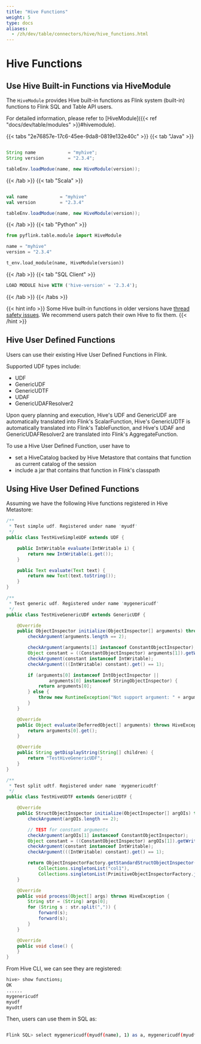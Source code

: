 ```yaml
---
title: "Hive Functions"
weight: 5
type: docs
aliases:
  - /zh/dev/table/connectors/hive/hive_functions.html
---
```

<!--
Licensed to the Apache Software Foundation (ASF) under one
or more contributor license agreements.  See the NOTICE file
distributed with this work for additional information
regarding copyright ownership.  The ASF licenses this file
to you under the Apache License, Version 2.0 (the
"License"); you may not use this file except in compliance
with the License.  You may obtain a copy of the License at

  http://www.apache.org/licenses/LICENSE-2.0

Unless required by applicable law or agreed to in writing,
software distributed under the License is distributed on an
"AS IS" BASIS, WITHOUT WARRANTIES OR CONDITIONS OF ANY
KIND, either express or implied.  See the License for the
specific language governing permissions and limitations
under the License.
-->

# Hive Functions

## Use Hive Built-in Functions via HiveModule

The `HiveModule` provides Hive built-in functions as Flink system (built-in) functions to Flink SQL and Table API users.

For detailed information, please refer to [HiveModule]({{< ref "docs/dev/table/modules" >}}#hivemodule).

{{< tabs "2e76857e-17c6-45ee-9da8-0819e132e40c" >}}
{{< tab "Java" >}}
```java

String name            = "myhive";
String version         = "2.3.4";

tableEnv.loadModue(name, new HiveModule(version));
```
{{< /tab >}}
{{< tab "Scala" >}}
```scala

val name            = "myhive"
val version         = "2.3.4"

tableEnv.loadModue(name, new HiveModule(version));
```
{{< /tab >}}
{{< tab "Python" >}}
```Python
from pyflink.table.module import HiveModule

name = "myhive"
version = "2.3.4"

t_env.load_module(name, HiveModule(version))
```
{{< /tab >}}
{{< tab "SQL Client" >}}
```sql
LOAD MODULE hive WITH ('hive-version' = '2.3.4');
```
{{< /tab >}}
{{< /tabs >}}

{{< hint info >}}
Some Hive built-in functions in older versions have [thread safety issues](https://issues.apache.org/jira/browse/HIVE-16183).
We recommend users patch their own Hive to fix them.
{{< /hint >}}

## Hive User Defined Functions

Users can use their existing Hive User Defined Functions in Flink.

Supported UDF types include:

- UDF
- GenericUDF
- GenericUDTF
- UDAF
- GenericUDAFResolver2

Upon query planning and execution, Hive's UDF and GenericUDF are automatically translated into Flink's ScalarFunction,
Hive's GenericUDTF is automatically translated into Flink's TableFunction,
and Hive's UDAF and GenericUDAFResolver2 are translated into Flink's AggregateFunction.

To use a Hive User Defined Function, user have to

- set a HiveCatalog backed by Hive Metastore that contains that function as current catalog of the session
- include a jar that contains that function in Flink's classpath

## Using Hive User Defined Functions

Assuming we have the following Hive functions registered in Hive Metastore:


```java
/**
 * Test simple udf. Registered under name 'myudf'
 */
public class TestHiveSimpleUDF extends UDF {

	public IntWritable evaluate(IntWritable i) {
		return new IntWritable(i.get());
	}

	public Text evaluate(Text text) {
		return new Text(text.toString());
	}
}

/**
 * Test generic udf. Registered under name 'mygenericudf'
 */
public class TestHiveGenericUDF extends GenericUDF {

	@Override
	public ObjectInspector initialize(ObjectInspector[] arguments) throws UDFArgumentException {
		checkArgument(arguments.length == 2);

		checkArgument(arguments[1] instanceof ConstantObjectInspector);
		Object constant = ((ConstantObjectInspector) arguments[1]).getWritableConstantValue();
		checkArgument(constant instanceof IntWritable);
		checkArgument(((IntWritable) constant).get() == 1);

		if (arguments[0] instanceof IntObjectInspector ||
				arguments[0] instanceof StringObjectInspector) {
			return arguments[0];
		} else {
			throw new RuntimeException("Not support argument: " + arguments[0]);
		}
	}

	@Override
	public Object evaluate(DeferredObject[] arguments) throws HiveException {
		return arguments[0].get();
	}

	@Override
	public String getDisplayString(String[] children) {
		return "TestHiveGenericUDF";
	}
}

/**
 * Test split udtf. Registered under name 'mygenericudtf'
 */
public class TestHiveUDTF extends GenericUDTF {

	@Override
	public StructObjectInspector initialize(ObjectInspector[] argOIs) throws UDFArgumentException {
		checkArgument(argOIs.length == 2);

		// TEST for constant arguments
		checkArgument(argOIs[1] instanceof ConstantObjectInspector);
		Object constant = ((ConstantObjectInspector) argOIs[1]).getWritableConstantValue();
		checkArgument(constant instanceof IntWritable);
		checkArgument(((IntWritable) constant).get() == 1);

		return ObjectInspectorFactory.getStandardStructObjectInspector(
			Collections.singletonList("col1"),
			Collections.singletonList(PrimitiveObjectInspectorFactory.javaStringObjectInspector));
	}

	@Override
	public void process(Object[] args) throws HiveException {
		String str = (String) args[0];
		for (String s : str.split(",")) {
			forward(s);
			forward(s);
		}
	}

	@Override
	public void close() {
	}
}

```

From Hive CLI, we can see they are registered:

```bash
hive> show functions;
OK
......
mygenericudf
myudf
myudtf

```


Then, users can use them in SQL as:


```bash

Flink SQL> select mygenericudf(myudf(name), 1) as a, mygenericudf(myudf(age), 1) as b, s from mysourcetable, lateral table(myudtf(name, 1)) as T(s);

```
